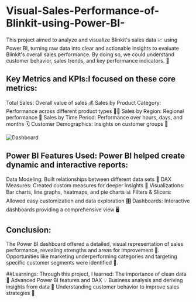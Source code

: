 # Visual-Sales-Performance-of-Blinkit-using-Power-BI-
This project aimed to analyze and visualize Blinkit's sales data 📈 using Power BI, turning raw data into clear and actionable insights to evaluate Blinkit's overall sales performance. By doing so, we could understand customer behavior, sales trends, and key performance indicators. 🛒

## Key Metrics and KPIs:I focused on these core metrics:
Total Sales: Overall value of sales 💰
Sales by Product Category: Performance across different product types 🍇🥫
Sales by Region: Regional performance 📍
Sales by Time Period: Performance over hours, days, and months 🗓️
Customer Demographics: Insights on customer groups 🎯

<img src="file:///D:/Orange%20and%20White%20Playful%20Cute%20Zoom%20Virtual%20backgrond.pdf" alt="Dashboard">


## Power BI Features Used: Power BI helped create dynamic and interactive reports:

Data Modeling: Built relationships between different data sets 🔗
DAX Measures: Created custom measures for deeper insights 🔢
Visualizations: Bar charts, line graphs, heatmaps, and pie charts 📊
Filters & Slicers: Allowed easy customization and data exploration 🎛️
Dashboards: Interactive dashboards providing a comprehensive view 🖥️


## Conclusion: 
The Power BI dashboard offered a detailed, visual representation of sales performance, revealing strengths and areas for improvement 🚀. Opportunities like marketing underperforming categories and targeting specific customer segments were identified 📣.

##Learnings: Through this project, I learned:
The importance of clean data 🧹
Advanced Power BI features and DAX 💡
Business analysis and deriving insights from data 🧐
Understanding customer behavior to improve sales strategies 🎯
